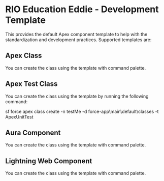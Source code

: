 # RIO Education Eddie - Development Template

This provides the default Apex component template to help with the standardization and development practices. Supported templates are:

## Apex Class
You can create the class using the template with command palette.

## Apex Test Class
You can create the class using the template by running the following command:

sf force apex class create -n testMe -d force-app\main\default\classes -t ApexUnitTest

## Aura Component
You can create the class using the template with command palette.

## Lightning Web Component
You can create the class using the template with command palette.
